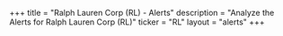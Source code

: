 +++
title = "Ralph Lauren Corp (RL) - Alerts"
description = "Analyze the Alerts for Ralph Lauren Corp (RL)"
ticker = "RL"
layout = "alerts"
+++

